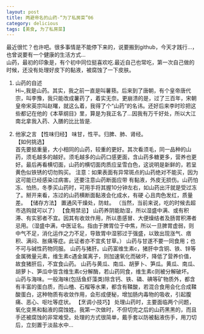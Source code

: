 ```yaml
---
layout: post
title: 两避帝名的山药-“为了私房菜”06
category: delicious
tags: [美食, 为了私房菜]
---
```


最近很忙？也许吧。很多事情是不能停下来的，说要搬到github，今天才践行...，也曾说要有一个健康的生活方式...  
山药，最初的印象是，有个初中同位挺喜欢吃.最近自己也常吃，第一次自己做的时候，还没有处理好皮下的黏液，被腐蚀了一下皮肤。  

1. 山药的自述  
Hi~,我是山药。其实，我之前一直是叫薯蓣。后来到了唐朝，有个皇帝唐代宗，叫李豫，我只能改成薯药了，着实无奈。更崩溃的是，过了三百年，宋朝皇帝宋英宗叫赵曙，就这么着，我得了个“山药”的名讳。还好后来李时珍把这些都记在他的《本草纲目》里，算是为我正名了...因我有万千好处，所以大江南北拿我入药、入膳的比比皆是.  

2. 他家之言
【性味归经】 
味甘，性平。归脾、肺、肾经。  
【如何挑选】  
首先要掂重量，大小相同的山药，较重的更好。其次看须毛，同一品种的山药，须毛越多的越好。须毛越多的山药口感更面，含山药多糖更多，营养也更好。最后再看横切面，山药的横切面肉质应呈雪白色，这说明是新鲜的，若呈黄色似铁锈的切勿购买。 
注意：如果表面有异常斑点的山药绝对不能买，因为这可能已经感染过病害。还要注意山药断面应带 有黏液，外皮无损伤。山药怕冻、怕热，冬季买山药时，可用手将其握10分钟左右，如山药出汗就是受过冻了。掰开来看，冻过的山药横断面黏液会化成水，有硬 心且肉色发红，质量差。 
【储存方法】 
置通风干燥处，防蛀。 （当然，当前来说，吃的时候去超市选购就可以了）
【食用禁忌】
山药养阴能助湿，所以湿盛中满、或有积滞、有实邪者不宜。因其有收敛作用，所以患感冒、大便燥结者及肠胃积滞者忌用。（湿盛中满，中医证名。指由于脾胃位于中焦，所以一旦脾胃虚弱，则中气不足，消化运作之力不足，导致胃中湿邪过于强盛，以致出现涨气、痞积、满闷、胀痛等症。此证者亦不宜炙甘草。）
山药与甘遂不要一同食用；也不可与碱性药物同服。
山药与猪肝。山药富维生素c，猪肝中含铜、铁、锌等金属微量元素，维生素c遇金属离子，则加速氧化而破坏，降低了营养价值，故食猪肝后，不宜食山药。
山药与黄瓜、南瓜、胡萝卜、笋瓜。黄瓜、南瓜、胡萝卜、笋瓜中皆含维生素c分解酶，若山药同食，维生素c则被分解破坏。
山药与海味。一般海味(包括鱼虾藻类)除含钙、铁、磷、碘等矿物质外，都含有丰富的蛋白质，而山楂、石榴等水果，都含有鞣酸，若混合食用会化合成鞣酸蛋白，这种物质有收敛作用，会形成便秘，增加肠内毒物的吸收，引起腹痛、恶心、呕吐等症状。 
【烹调小技巧】
处理山药时，主要面临两个问题，氧化变黑和黏液的腐蚀姓。我第一次做时，不但切完之后的山药黑黑的，而且手还被腐蚀的非常难受。处理的方式很简单，戴手套以防被黏液伤手，用刀切后，立刻置于淡盐水中...
